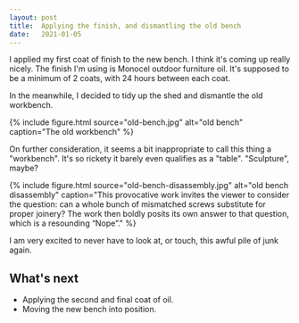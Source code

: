 ```yaml
---
layout: post
title:  Applying the finish, and dismantling the old bench
date:   2021-01-05
---
```



I applied my first coat of finish to the new bench.  I think it's coming up really nicely.  The finish I'm using is Monocel outdoor furniture oil.  It's supposed to be a minimum of 2 coats, with 24 hours between each coat.

In the meanwhile, I decided to tidy up the shed and dismantle the old
workbench.

{% include figure.html source="old-bench.jpg" alt="old bench" caption="The old workbench" %}

On further consideration, it seems a bit inappropriate to call this thing a
"workbench".  It's so rickety it barely even qualifies as a "table".
"Sculpture", maybe?

{% include figure.html source="old-bench-disassembly.jpg" alt="old bench disassembly" caption="This provocative work invites the viewer to consider the question: can a whole bunch of mismatched screws substitute for proper joinery?  The work then boldly posits its own answer to that question, which is a resounding &ldquo;Nope&rdquo;." %}

I am very excited to never have to look at, or touch, this awful pile of junk
again.

## What's next

- Applying the second and final coat of oil.
- Moving the new bench into position.
